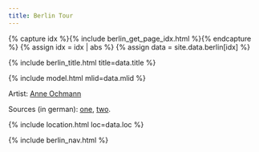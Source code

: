 ```yaml
---
title: Berlin Tour
---
```


{% capture idx %}{% include berlin_get_page_idx.html %}{% endcapture %}
{% assign idx = idx | abs %}
{% assign data = site.data.berlin[idx] %}

{% include berlin_title.html title=data.title %}

{% include model.html mlid=data.mlid %}

Artist: [Anne Ochmann](http://www.anneochmann.de/index.html)

Sources (in german): [one](https://www.stadtentwicklung.berlin.de/nachhaltige-erneuerung/index.php?no_cache=1&id=5058&type=0), [two](https://www.gehrke.land/2007/09/13/kita-kleine-auguststrasse/).

{% include location.html loc=data.loc %}

{% include berlin_nav.html %}
